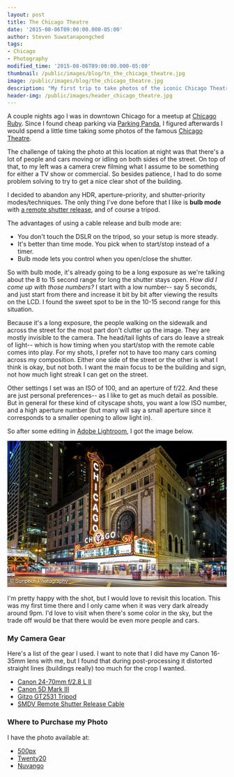 ```yaml
---
layout: post
title: The Chicago Theatre
date: '2015-08-06T09:00:00.000-05:00'
author: Steven Suwatanapongched
tags:
- Chicago
- Photography
modified_time: '2015-08-06T09:00:00.000-05:00'
thumbnail: /public/images/blog/tn_the_chicago_theatre.jpg
image: /public/images/blog/the_chicago_theatre.jpg
description: "My first trip to take photos of the iconic Chicago Theatre. I talk about the problems and what I did to take this photo."
header-img: /public/images/header_chicago_theatre.jpg
---
```


A couple nights ago I was in downtown Chicago for a meetup at [Chicago Ruby](http://www.chicagoruby.org/). Since I found cheap parking via [Parking Panda](https://www.parkingpanda.com/invite/sunpech), I figured afterwards I would spend a little time taking some photos of the famous [Chicago Theatre](http://www.thechicagotheatre.com/).

The challenge of taking the photo at this location at night was that there's a lot of people and cars moving or idling on both sides of the street. On top of that, to my left was a camera crew filming what I assume to be something for either a TV show or commercial. So besides patience, I had to do some problem solving to try to get a nice clear shot of the building.

I decided to abandon any HDR, aperture-priority, and shutter-priority modes/techniques. The only thing I've done before that I like is **bulb mode** with [a remote shutter release](http://www.amazon.com/gp/product/B002KDS2BY/ref=as_li_tl?ie=UTF8&camp=1789&creative=390957&creativeASIN=B002KDS2BY&linkCode=as2&tag=sunpech-20&linkId=DOICG2MO2ATPUNUE), and of course a tripod.

The advantages of using a cable release and bulb mode are:

* You don't touch the DSLR on the tripod, so your setup is more steady.
* It's better than time mode. You pick when to start/stop instead of a timer.
* Bulb mode lets you control when you open/close the shutter.

So with bulb mode, it's already going to be a long exposure as we're talking about the 8 to 15 second range for long the shutter stays open. *How did I come up with those numbers?* I start with a low number-- say 5 seconds, and just start from there and increase it bit by bit after viewing the results on the LCD. I found the sweet spot to be in the 10-15 second range for this situation.

Because it's a long exposure, the people walking on the sidewalk and across the street for the most part don't clutter up the image. They are mostly invisible to the camera. The head/tail lights of cars do leave a streak of light-- which is how timing when you start/stop with the remote cable comes into play. For my shots, I prefer not to have too many cars coming across my composition. Either one side of the street or the other is what I think is okay, but not both. I want the main focus to be the building and sign, not how much light streak I can get on the street.

Other settings I set was an ISO of 100, and an aperture of f/22. And these are just personal preferences-- as I like to get as much detail as possible. But in general for these kind of cityscape shots, you want a low ISO number, and a high aperture number (but many will say a small aperture since it corresponds to a smaller opening to allow light in).

So after some editing in [Adobe Lightroom](http://www.amazon.com/gp/product/B00VWCKJVA/ref=as_li_tl?ie=UTF8&camp=1789&creative=390957&creativeASIN=B00VWCKJVA&linkCode=as2&tag=sunpech-20&linkId=N6FUCC5ZPTDPFYRS), I got the image below.

![The Chicago Theatre](/public/images/blog/the_chicago_theatre.jpg)

I'm pretty happy with the shot, but I would love to revisit this location. This was my first time there and I only came when it was very dark already around 9pm. I'd love to visit when there's some color in the sky, but the trade off would be that there would be even more people and cars.

### My Camera Gear

Here's a list of the gear I used. I want to note that I did have my Canon 16-35mm lens with me, but I found that during post-processing it distorted straight lines (buildings really) too much for the crop I wanted.

* [Canon 24-70mm f/2.8 L II](http://www.amazon.com/gp/product/B0076BNK30/ref=as_li_tl?ie=UTF8&camp=1789&creative=390957&creativeASIN=B0076BNK30&linkCode=as2&tag=sunpech-20&linkId=ZQIWKP4VBBSNZ4NQ)
* [Canon 5D Mark III](http://www.amazon.com/gp/product/B007FGYZFI/ref=as_li_tl?ie=UTF8&camp=1789&creative=390957&creativeASIN=B007FGYZFI&linkCode=as2&tag=sunpech-20&linkId=DVPK3Z2CJDU5BBTR)
* [Gitzo  GT2531 Tripod](http://www.amazon.com/gp/product/B001F0RNZ4/ref=as_li_ss_tl?ie=UTF8&amp;camp=1789&amp;creative=390957&amp;creativeASIN=B001F0RNZ4&amp;linkCode=as2&amp;tag=sunpech-20)
* [SMDV Remote Shutter Release Cable](http://www.amazon.com/gp/product/B002KDS2BY/ref=as_li_tl?ie=UTF8&camp=1789&creative=390957&creativeASIN=B002KDS2BY&linkCode=as2&tag=sunpech-20&linkId=DOICG2MO2ATPUNUE)

### Where to Purchase my Photo

I have the photo available at:

* [500px](https://500px.com/photo/117276725/the-chicago-theatre-by-steven-suwatanapongched)
* [Twenty20](https://www.twenty20.com/photos/93be5d58-dd47-4935-88df-4fad5f70e5ad)
* [Nuvango](http://nuvango.com/sunpech/the-chicago-theatre)
